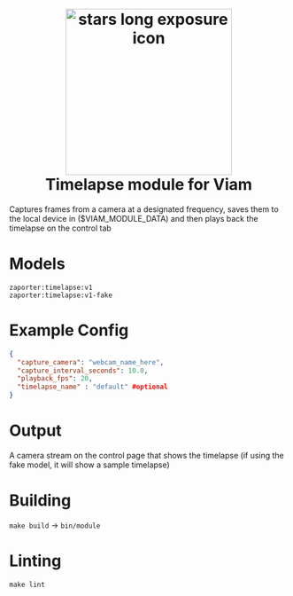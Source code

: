 <h1 >
<h1 align="center">
  <br>
  <a href="https://github.com/zaporter/viam-timelapse"><img src="https://raw.githubusercontent.com/zaporter/viam-timelapse/main/etc/icon.jpg" alt="stars long exposure icon" width="300"></a>
  <br>
  Timelapse module for Viam
  <br>
</h1>

Captures frames from a camera at a designated frequency, saves them to the local device in ($VIAM\_MODULE\_DATA) and then plays back the timelapse on the control tab

# Models

```
zaporter:timelapse:v1
zaporter:timelapse:v1-fake
```

# Example Config

```json
{
  "capture_camera": "webcam_name_here",
  "capture_interval_seconds": 10.0,
  "playback_fps": 20,
  "timelapse_name" : "default" #optional
}
```

# Output

A camera stream on the control page that shows the timelapse (if using the fake model, it will show a sample timelapse)

# Building

`make build` -> `bin/module`

# Linting

`make lint`
